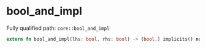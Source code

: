 # bool_and_impl

Fully qualified path: `core::bool_and_impl`

```rust
extern fn bool_and_impl(lhs: bool, rhs: bool) -> (bool,) implicits() nopanic;
```


